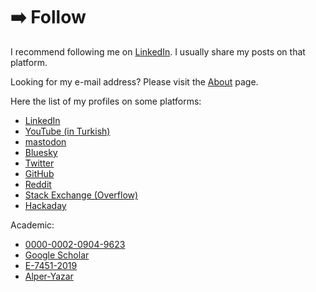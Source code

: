 # ➡️ Follow

I recommend following me on [LinkedIn](https://www.linkedin.com/in/alperyazar).
I usually share my posts on that platform.

Looking for my e-mail address? Please visit the [About](about.md) page.

Here the list of my profiles on some platforms:

- [LinkedIn](https://www.linkedin.com/in/alperyazar)
- [YouTube (in Turkish)](https://www.youtube.com/@ayazar)
- [mastodon](https://mastodon.social/@ayazar)
- [Bluesky](https://bsky.app/profile/ayazar.bsky.social)
- [Twitter](https://twitter.com/alper_yazar)
- [GitHub](https://github.com/alperyazar)
- [Reddit](https://www.reddit.com/user/ayazar/)
- [Stack Exchange (Overflow)](https://stackexchange.com/users/1966184/alper-y)
- [Hackaday](https://hackaday.io/ayazar)

Academic:

- [0000-0002-0904-9623](https://orcid.org/0000-0002-0904-9623)
- [Google Scholar](https://scholar.google.com.tr/citations?hl=tr&user=yLCD7acAAAAJ)
- [E-7451-2019](https://publons.com/researcher/E-7451-2019/)
- [Alper-Yazar](https://www.researchgate.net/profile/Alper-Yazar)
